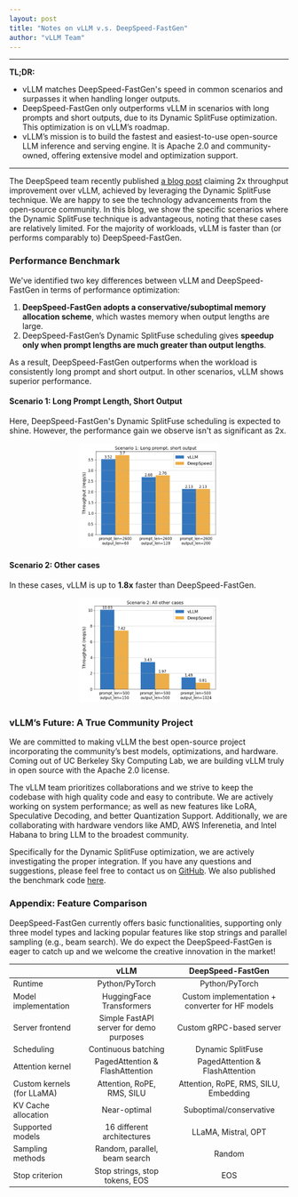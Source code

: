 ```yaml
---
layout: post
title: "Notes on vLLM v.s. DeepSpeed-FastGen"
author: "vLLM Team"
---
```


---
**TL;DR:**

- vLLM matches DeepSpeed-FastGen's speed in common scenarios and surpasses it when handling longer outputs.
- DeepSpeed-FastGen only outperforms vLLM in scenarios with long prompts and short outputs, due to its Dynamic SplitFuse optimization. This optimization is on vLLM’s roadmap.
- vLLM’s mission is to build the fastest and easiest-to-use open-source LLM inference and serving engine. It is Apache 2.0 and community-owned, offering extensive model and optimization support.

---

The DeepSpeed team recently published [a blog post](https://github.com/microsoft/DeepSpeed/tree/master/blogs/deepspeed-fastgen) claiming 2x throughput improvement over vLLM, achieved by leveraging the Dynamic SplitFuse technique.
We are happy to see the technology advancements from the open-source community.
In this blog, we show the specific scenarios where the Dynamic SplitFuse technique is advantageous, noting that these cases are relatively limited.
For the majority of workloads, vLLM is faster than (or performs comparably to) DeepSpeed-FastGen.


### Performance Benchmark

We've identified two key differences between vLLM and DeepSpeed-FastGen in terms of performance optimization:

1. **DeepSpeed-FastGen adopts a conservative/suboptimal memory allocation scheme**, which wastes memory when output lengths are large.
2. DeepSpeed-FastGen’s Dynamic SplitFuse scheduling gives **speedup only when prompt lengths are much greater than output lengths**.

As a result, DeepSpeed-FastGen outperforms when the workload is consistently long prompt and short output.
In other scenarios, vLLM shows superior performance.

#### Scenario 1: Long Prompt Length, Short Output
Here, DeepSpeed-FastGen's Dynamic SplitFuse scheduling is expected to shine.
However, the performance gain we observe isn't as significant as 2x.

<p align="center">
<picture>
<img src="/assets/figures/notes-vllm-vs-deepspeed/s1.png" width="50%">
</picture>
</p>

#### Scenario 2: Other cases
In these cases, vLLM is up to **1.8x** faster than DeepSpeed-FastGen.

<p align="center">
<picture>
<img src="/assets/figures/notes-vllm-vs-deepspeed/s2.png" width="50%">
</picture>
</p>


### vLLM’s Future: A True Community Project
We are committed to making vLLM the best open-source project incorporating the community’s best models, optimizations, and hardware. Coming out of UC Berkeley Sky Computing Lab, we are building vLLM truly in open source with the Apache 2.0 license.

The vLLM team prioritizes collaborations and we strive to keep the codebase with high quality code and easy to contribute. We are actively working on system performance; as well as new features like LoRA, Speculative Decoding, and better Quantization Support. Additionally, we are collaborating with hardware vendors like AMD, AWS Inferenetia, and Intel Habana to bring LLM to the broadest community.

Specifically for the Dynamic SplitFuse optimization, we are actively investigating the proper integration. If you have any questions and suggestions, please feel free to contact us on [GitHub](https://github.com/vllm-project/vllm). We also published the benchmark code [here](https://github.com/vllm-project/vllm/blob/main/benchmarks/benchmark_throughput.py).

### Appendix: Feature Comparison

DeepSpeed-FastGen currently offers basic functionalities, supporting only three model types and lacking popular features like stop strings and parallel sampling (e.g., beam search).
We do expect the DeepSpeed-FastGen is eager to catch up and we welcome the creative innovation in the market!

|                            |                   vLLM                  |                DeepSpeed-FastGen                |
|----------------------------|:---------------------------------------:|:-----------------------------------------------:|
| Runtime                    | Python/PyTorch                          | Python/PyTorch                                  |
| Model implementation       | HuggingFace Transformers                | Custom implementation + converter for HF models |
| Server frontend            | Simple FastAPI server for demo purposes | Custom gRPC-based server                        |
| Scheduling                 | Continuous batching                     | Dynamic SplitFuse                               |
| Attention kernel           | PagedAttention & FlashAttention         | PagedAttention & FlashAttention                 |
| Custom kernels (for LLaMA) | Attention, RoPE, RMS, SILU              | Attention, RoPE, RMS, SILU, Embedding           |
| KV Cache allocation        | Near-optimal                            | Suboptimal/conservative                         |
| Supported models           | 16 different architectures              | LLaMA, Mistral, OPT                             |
| Sampling methods           | Random, parallel, beam search           | Random                                          |
| Stop criterion             | Stop strings, stop tokens, EOS          | EOS                                             |
